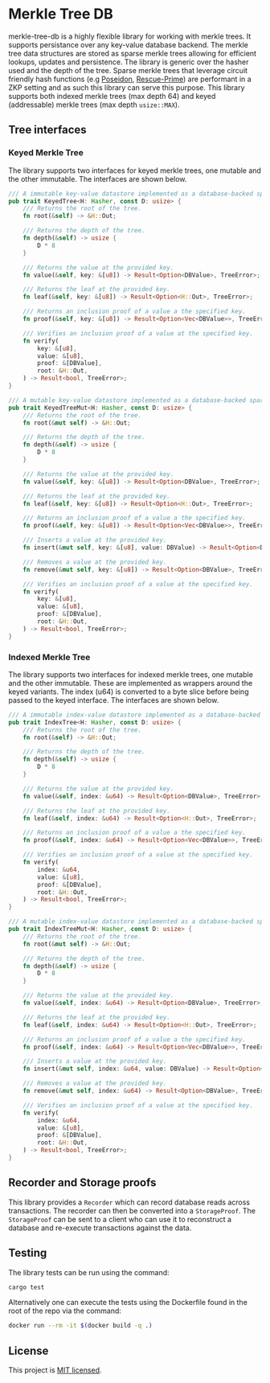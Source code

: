 # Merkle Tree DB

merkle-tree-db is a highly flexible library for working with merkle trees. It supports persistance 
over any key-value database backend. The merkle tree data structures are stored as sparse merkle trees
allowing for efficient lookups, updates and persistence. The library is generic over the hasher used 
and the depth of the tree. Sparse merkle trees that leverage circuit friendly hash functions 
(e.g [Poseidon](https://eprint.iacr.org/2019/458.pdf), [Rescue-Prime](https://eprint.iacr.org/2020/1143))
are performant in a ZKP setting and as such this library can serve this purpose. This library supports
both indexed merkle trees (max depth 64) and keyed (addressable) merkle trees (max depth `usize::MAX`).

## Tree interfaces

### Keyed Merkle Tree

The library supports two interfaces for keyed merkle trees, one mutable and the other immutable.  The 
interfaces are shown below.

```rust
/// A immutable key-value datastore implemented as a database-backed sparse merkle tree.
pub trait KeyedTree<H: Hasher, const D: usize> {
    /// Returns the root of the tree.
    fn root(&self) -> &H::Out;

    /// Returns the depth of the tree.
    fn depth(&self) -> usize {
        D * 8
    }

    /// Returns the value at the provided key.
    fn value(&self, key: &[u8]) -> Result<Option<DBValue>, TreeError>;

    /// Returns the leaf at the provided key.
    fn leaf(&self, key: &[u8]) -> Result<Option<H::Out>, TreeError>;

    /// Returns an inclusion proof of a value a the specified key.  
    fn proof(&self, key: &[u8]) -> Result<Option<Vec<DBValue>>, TreeError>;

    /// Verifies an inclusion proof of a value at the specified key.
    fn verify(
        key: &[u8],
        value: &[u8],
        proof: &[DBValue],
        root: &H::Out,
    ) -> Result<bool, TreeError>;
}

/// A mutable key-value datastore implemented as a database-backed sparse merkle tree.
pub trait KeyedTreeMut<H: Hasher, const D: usize> {
    /// Returns the root of the tree.
    fn root(&mut self) -> &H::Out;

    /// Returns the depth of the tree.
    fn depth(&self) -> usize {
        D * 8
    }

    /// Returns the value at the provided key.
    fn value(&self, key: &[u8]) -> Result<Option<DBValue>, TreeError>;

    /// Returns the leaf at the provided key.
    fn leaf(&self, key: &[u8]) -> Result<Option<H::Out>, TreeError>;

    /// Returns an inclusion proof of a value a the specified key.
    fn proof(&self, key: &[u8]) -> Result<Option<Vec<DBValue>>, TreeError>;

    /// Inserts a value at the provided key.
    fn insert(&mut self, key: &[u8], value: DBValue) -> Result<Option<DBValue>, TreeError>;

    /// Removes a value at the provided key.
    fn remove(&mut self, key: &[u8]) -> Result<Option<DBValue>, TreeError>;

    /// Verifies an inclusion proof of a value at the specified key.
    fn verify(
        key: &[u8],
        value: &[u8],
        proof: &[DBValue],
        root: &H::Out,
    ) -> Result<bool, TreeError>;
}
```

### Indexed Merkle Tree

The library supports two interfaces for indexed merkle trees, one mutable and the other immutable. 
These are implemented as wrappers around the keyed variants. The index (u64) is converted to a byte
slice before being passed to the keyed interface. The interfaces are shown below.

```rust
/// A immutable index-value datastore implemented as a database-backed sparse merkle tree.
pub trait IndexTree<H: Hasher, const D: usize> {
    /// Returns the root of the tree.
    fn root(&self) -> &H::Out;

    /// Returns the depth of the tree.
    fn depth(&self) -> usize {
        D * 8
    }

    /// Returns the value at the provided key.
    fn value(&self, index: &u64) -> Result<Option<DBValue>, TreeError>;

    /// Returns the leaf at the provided key.
    fn leaf(&self, index: &u64) -> Result<Option<H::Out>, TreeError>;

    /// Returns an inclusion proof of a value a the specified key.  
    fn proof(&self, index: &u64) -> Result<Option<Vec<DBValue>>, TreeError>;

    /// Verifies an inclusion proof of a value at the specified key.
    fn verify(
        index: &u64,
        value: &[u8],
        proof: &[DBValue],
        root: &H::Out,
    ) -> Result<bool, TreeError>;
}

/// A mutable index-value datastore implemented as a database-backed sparse merkle tree.
pub trait IndexTreeMut<H: Hasher, const D: usize> {
    /// Returns the root of the tree.
    fn root(&mut self) -> &H::Out;

    /// Returns the depth of the tree.
    fn depth(&self) -> usize {
        D * 8
    }

    /// Returns the value at the provided key.
    fn value(&self, index: &u64) -> Result<Option<DBValue>, TreeError>;

    /// Returns the leaf at the provided key.
    fn leaf(&self, index: &u64) -> Result<Option<H::Out>, TreeError>;

    /// Returns an inclusion proof of a value a the specified key.
    fn proof(&self, index: &u64) -> Result<Option<Vec<DBValue>>, TreeError>;

    /// Inserts a value at the provided key.
    fn insert(&mut self, index: &u64, value: DBValue) -> Result<Option<DBValue>, TreeError>;

    /// Removes a value at the provided key.
    fn remove(&mut self, index: &u64) -> Result<Option<DBValue>, TreeError>;

    /// Verifies an inclusion proof of a value at the specified key.
    fn verify(
        index: &u64,
        value: &[u8],
        proof: &[DBValue],
        root: &H::Out,
    ) -> Result<bool, TreeError>;
}
```

## Recorder and Storage proofs

This library provides a `Recorder` which can record database reads across transactions.  The recorder
can then be converted into a `StorageProof`.  The `StorageProof` can be sent to a client who can use
it to reconstruct a database and re-execute transactions against the data.

## Testing
The library tests can be run using the command:
```bash
cargo test
```

Alternatively one can execute the tests using the Dockerfile found in the root of the repo via the command:
```bash
docker run --rm -it $(docker build -q .)
```

## License
This project is [MIT licensed](./LICENSE.md).